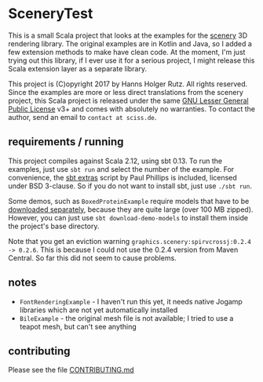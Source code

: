 # SceneryTest

This is a small Scala project that looks at the examples for the [scenery](https://github.com/scenerygraphics/scenery) 3D rendering library.
The original examples are in Kotlin and Java, so I added a few extension methods to make have clean code.
At the moment, I'm just trying out this library, if I ever use it for a serious project, I might release this
Scala extension layer as a separate library.

This project is (C)opyright 2017 by Hanns Holger Rutz. All rights reserved. Since the examples are more or less
direct translations from the scenery project, this Scala project is released under the same
[GNU Lesser General Public License](https://raw.github.com/Sciss/SceneryTest/master/LICENSE) v3+ and comes with 
absolutely no warranties. To contact the author, send an email to `contact at sciss.de`.

## requirements / running

This project compiles against Scala 2.12, using sbt 0.13. To run the examples, just use `sbt run` and
select the number of the example. For convenience, the [sbt extras]() script by Paul Phillips is included,
licensed under BSD 3-clause. So if you do not want to install sbt, just use `./sbt run`.

Some demos, such as `BoxedProteinExample` require models that have to be [downloaded separately](https://github.com/scenerygraphics/scenery#examples),
because they are quite large (over 100 MB zipped). However, you can just use `sbt download-demo-models`
to install them inside the project's base directory.

Note that you get an eviction warning `graphics.scenery:spirvcrossj:0.2.4 -> 0.2.6`. This is because I could not
use the 0.2.4 version from Maven Central. So far this did not seem to cause problems.

## notes

 - `FontRenderingExample` - I haven't run this yet, it needs native Jogamp libraries which are not yet automatically installed
 - `BileExample` - the original mesh file is not available; I tried to use a teapot mesh, but can't see anything

## contributing

Please see the file [CONTRIBUTING.md](CONTRIBUTING.md)
